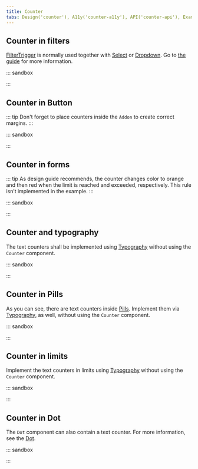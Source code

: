 ```yaml
---
title: Counter
tabs: Design('counter'), A11y('counter-a11y'), API('counter-api'), Example('counter-code'), Changelog('counter-changelog')
---
```


## Counter in filters
[FilterTrigger](/components/filter-trigger/filter-trigger) is normally used together with [Select](/components/select/select) or [Dropdown](/components/dropdown/dropdown). Go to [the guide](/components/filter-trigger/filter-trigger) for more information.

::: sandbox

<script lang="tsx">
  export Demo from './examples/counter_in_filters.tsx';
</script>

:::

## Counter in Button

::: tip
Don't forget to place counters inside the `Addon` to create correct margins.
:::

::: sandbox

<script lang="tsx">
  export Demo from './examples/counter_in_button.tsx';
</script>

:::

## Counter in forms

::: tip
As design guide recommends, the counter changes color to orange and then red when the limit is reached and exceeded, respectively. This rule isn’t implemented in the example.
:::

::: sandbox

<script lang="tsx">
  export Demo from './examples/counter_in_forms.tsx';
</script>

:::

## Counter and typography

The text counters shall be implemented using [Typography](/style/typography/typography) without using the `Counter` component.

::: sandbox

<script lang="tsx">
  export Demo from './examples/counter_and_typography.tsx';
</script>

:::

## Counter in Pills

As you can see, there are text counters inside [Pills](/components/pills/pills). Implement them via [Typography](/style/typography/typography), as well, without using the `Counter` component.

::: sandbox

<script lang="tsx">
  export Demo from './examples/counter_in_pills.tsx';
</script>

:::

## Counter in limits

Implement the text counters in limits using [Typography](/style/typography/typography) without using the `Counter` component.

::: sandbox

<script lang="tsx">
  export Demo from './examples/counter_in_limits.tsx';
</script>

:::

## Counter in Dot

The `Dot` component can also contain a text counter. For more information, see the [Dot](/components/dot/dot).

::: sandbox

<script lang="tsx">
  export Demo from './examples/counter_in_dot.tsx';
</script>

:::
